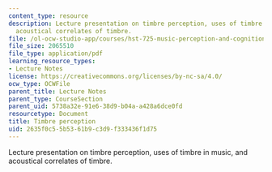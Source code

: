 ```yaml
---
content_type: resource
description: Lecture presentation on timbre perception, uses of timbre in music, and
  acoustical correlates of timbre.
file: /ol-ocw-studio-app/courses/hst-725-music-perception-and-cognition-spring-2009/2635f0c55b5361b9c3d9f333436f1d75_MITHST_725S09_lec07_timbre.pdf
file_size: 2065510
file_type: application/pdf
learning_resource_types:
- Lecture Notes
license: https://creativecommons.org/licenses/by-nc-sa/4.0/
ocw_type: OCWFile
parent_title: Lecture Notes
parent_type: CourseSection
parent_uid: 5738a32e-91e6-38d9-b04a-a428a6dce0fd
resourcetype: Document
title: Timbre perception
uid: 2635f0c5-5b53-61b9-c3d9-f333436f1d75
---
```

Lecture presentation on timbre perception, uses of timbre in music, and acoustical correlates of timbre.